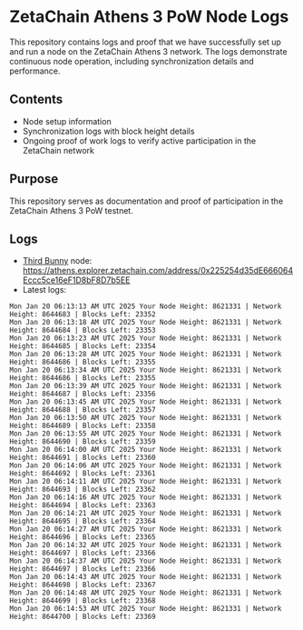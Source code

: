 # ZetaChain Athens 3 PoW Node Logs
This repository contains logs and proof that we have successfully set up and run a node on the ZetaChain Athens 3 network. The logs demonstrate continuous node operation, including synchronization details and performance.

## Contents
- Node setup information
- Synchronization logs with block height details
- Ongoing proof of work logs to verify active participation in the ZetaChain network

## Purpose
This repository serves as documentation and proof of participation in the ZetaChain Athens 3 PoW testnet.

## Logs

- [Third Bunny](https://thirdbunny.xyz/) node: https://athens.explorer.zetachain.com/address/0x225254d35dE666064Eccc5ce16eF1D8bF8D7b5EE
- Latest logs:
```
Mon Jan 20 06:13:13 AM UTC 2025 Your Node Height: 8621331 | Network Height: 8644683 | Blocks Left: 23352
Mon Jan 20 06:13:18 AM UTC 2025 Your Node Height: 8621331 | Network Height: 8644684 | Blocks Left: 23353
Mon Jan 20 06:13:23 AM UTC 2025 Your Node Height: 8621331 | Network Height: 8644685 | Blocks Left: 23354
Mon Jan 20 06:13:28 AM UTC 2025 Your Node Height: 8621331 | Network Height: 8644686 | Blocks Left: 23355
Mon Jan 20 06:13:34 AM UTC 2025 Your Node Height: 8621331 | Network Height: 8644686 | Blocks Left: 23355
Mon Jan 20 06:13:39 AM UTC 2025 Your Node Height: 8621331 | Network Height: 8644687 | Blocks Left: 23356
Mon Jan 20 06:13:45 AM UTC 2025 Your Node Height: 8621331 | Network Height: 8644688 | Blocks Left: 23357
Mon Jan 20 06:13:50 AM UTC 2025 Your Node Height: 8621331 | Network Height: 8644689 | Blocks Left: 23358
Mon Jan 20 06:13:55 AM UTC 2025 Your Node Height: 8621331 | Network Height: 8644690 | Blocks Left: 23359
Mon Jan 20 06:14:00 AM UTC 2025 Your Node Height: 8621331 | Network Height: 8644691 | Blocks Left: 23360
Mon Jan 20 06:14:06 AM UTC 2025 Your Node Height: 8621331 | Network Height: 8644692 | Blocks Left: 23361
Mon Jan 20 06:14:11 AM UTC 2025 Your Node Height: 8621331 | Network Height: 8644693 | Blocks Left: 23362
Mon Jan 20 06:14:16 AM UTC 2025 Your Node Height: 8621331 | Network Height: 8644694 | Blocks Left: 23363
Mon Jan 20 06:14:21 AM UTC 2025 Your Node Height: 8621331 | Network Height: 8644695 | Blocks Left: 23364
Mon Jan 20 06:14:27 AM UTC 2025 Your Node Height: 8621331 | Network Height: 8644696 | Blocks Left: 23365
Mon Jan 20 06:14:32 AM UTC 2025 Your Node Height: 8621331 | Network Height: 8644697 | Blocks Left: 23366
Mon Jan 20 06:14:37 AM UTC 2025 Your Node Height: 8621331 | Network Height: 8644697 | Blocks Left: 23366
Mon Jan 20 06:14:43 AM UTC 2025 Your Node Height: 8621331 | Network Height: 8644698 | Blocks Left: 23367
Mon Jan 20 06:14:48 AM UTC 2025 Your Node Height: 8621331 | Network Height: 8644699 | Blocks Left: 23368
Mon Jan 20 06:14:53 AM UTC 2025 Your Node Height: 8621331 | Network Height: 8644700 | Blocks Left: 23369
```
